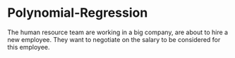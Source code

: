 # Polynomial-Regression
The human resource team are working in a big company, are about to hire a new employee. They want to negotiate on the salary to be considered for this employee. 

